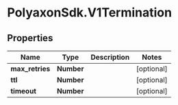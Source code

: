 # PolyaxonSdk.V1Termination

## Properties

Name | Type | Description | Notes
------------ | ------------- | ------------- | -------------
**max_retries** | **Number** |  | [optional] 
**ttl** | **Number** |  | [optional] 
**timeout** | **Number** |  | [optional] 


